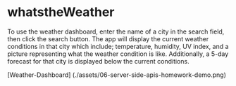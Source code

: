# whatstheWeather

To use the weather dashboard, enter the name of a city in the search field, then click the search button. The app will display the current weather conditions in that city which include; temperature, humidity, UV index, and a picture representing what the weather condition is like. Additionally, a 5-day forecast for that city is displayed below the current conditions.

[Weather-Dashboard] (./assets/06-server-side-apis-homework-demo.png)